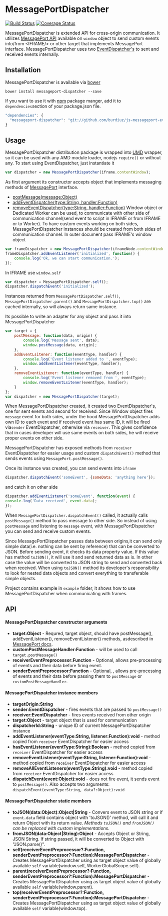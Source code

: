 # MessagePortDispatcher

[![Build Status](https://travis-ci.org/burdiuz/js-messageport-event-dispatcher.svg?branch=master)](https://travis-ci.org/burdiuz/js-messageport-event-dispatcher)
[![Coverage Status](https://coveralls.io/repos/github/burdiuz/js-messageport-event-dispatcher/badge.svg?branch=master)](https://coveralls.io/github/burdiuz/js-messageport-event-dispatcher?branch=master)

MessagePortDispatcher is extended API for cross-origin communication. It utilizes [MessagePort API](https://developer.mozilla.org/en-US/docs/Web/API/MessagePort) available on `window` object to send custom events into/from &lt;IFRAME/&gt; or other target that implements MessagePort interface. MessagePortDispatcher uses two [EventDispatcher's](https://github.com/burdiuz/js-event-dispatcher) to sent and received events internally.


## Installation
MessagePortDispatcher is available via [bower](http://bower.io/)
```
bower install messageport-dispatcher --save
```
If you want to use it with [npm](https://www.npmjs.com/) package manger, add it to `dependencies`section of your package.json file.
```javascript
"dependencies": {
  "messageport-dispatcher": "git://github.com/burdiuz/js-messageport-event-dispatcher.git"
}
```

## Usage
MessagePortDispatcher distribution package is wrapped into [UMD](https://github.com/umdjs/umd) wrapper, so it can be used with any AMD module loader, nodejs `require()` or without any.
To start using EventDispatcher, just instantiate it
```javascript
var dispatcher = new MessagePortDispatcher(iframe.contentWindow);
```
As first argument its constructor accepts object that implements messaging methods of [MessagePort](https://developer.mozilla.org/en-US/docs/Web/API/MessagePort) interface.
*  [postMessage(message:Object)](https://developer.mozilla.org/en-US/docs/Web/API/MessagePort/postMessage)
*  [addEventDispatcher(type:String, handler:Function)](https://developer.mozilla.org/en-US/docs/Web/API/EventTarget/addEventListener)
*  [removeEventDispatcher(type:String, handler:Function)](https://developer.mozilla.org/en-US/docs/Web/API/EventTarget/removeEventListener)
Window object or Dedicated Worker can be used, to communicate with other side of communication channel(send event to script in IFRAME or from IFRAME or to Worker).  To have custom events working on both sides, MessagePortDispatcher instances should be created from both sides of communication channel.
In outer document pass IFRAME's window object
```javascript
var frameDispatcher = new MessagePortDispatcher(iframeNode.contentWindow);
frameDispatcher.addEventListener('initialized', function() {
	console.log('Ok, we can start communication.');
});
```
In IFRAME use `window.self`
```javascript
var dispatcher = MessagePortDispatcher.self();
dispatcher.dispatchEvent('initialized');
```
Instances returned from `MessagePortDispatcher.self()`, `MessagePortDispatcher.parent()` and `MessagePortDispatcher.top()` are cached internally, so will always return same instance.

Its possible to write an adapter for any object and pass it into MessagePortDispatcher
```javascript
var target = {
	postMessage: function(data, origin) {
		console.log('Message sent', data);
		window.postMessage(data, origin);
	},
	addEventLsitener: function(eventType, handler) {
		console.log('Event listener added to ', eventType);
		window.addEventListener(eventType, handler);
	},
	removeEventLsitener: function(eventType, handler) {
		console.log('Event listener removed from ', eventType);
		window.removeEventLsitener(eventType, handler);
	}
};
var dispatcher = new MessagePortDispatcher(target);
```

When MessagePortDispatcher created, it created two EventDispatcher's, one for sent events and second for received. Since Window object fires `message` event for both sides, under the hood MessagePortDispatcher adds own ID to each event and if received event has same ID, it will be fired via`sender` EventDispatcher, otherwise via `receiver`. This gives confidence that in cases developer will use same events on both sides, he will receive proper events on other side.

MessagePortDispatcher has exposed methods from `receiver` EventDispatcher for easier usage and custom `dispatchEvent()` method that sends events using `MessagePort.postMessage()`.

Once its instance was created, you can send events into `iframe`
```javascript
dispatcher.dispatchEvent('someEvent', {someData: 'anything here'});
```
and catch it on other side
```javascript
dispatcher.addEventListener('someEvent', function(event) {
console.log('Data received', event.data);
});
```
When `MessagePortDispatcher.dispatchEvent()` called, it actually calls `postMessage()` method to pass message to other side. So instead of using `postMessage` and listening to `message` event, with MessagePortDispatcher you can send and receive custom events.  

Since MessagePortDispatcher passes data between origins,it can send only simple data(i.e. nothing can be sent by reference) that can be converted to JSON. Before sending event, it checks its data property value. If this value has method `toJSON()`, it will use it and send returned data as is. In other case the value will be converted to JSON string to send and converted back when received. When using `toJSON()` method its developer's responsibility to look for nested data objects and convert everything to transferable simple objects.

Project contains example in `example` folder, it shows how to use MessagePortDispatcher when communicating with frames.

## API

#### MessagePortDispatcher constructor arguments
 - **target:Object** - Requred, target object, should have postMessage(), addEventListener(), removeEventListener() methods, asdescribed in [MessagePort docs](https://developer.mozilla.org/en-US/docs/Web/API/MessagePort).
 - **customPostMessageHandler:Function** -  will be used to call `target.postMessage()`
 - **receiverEventPreprocessor:Function** - Optional, allows pre-processing of events and their data before firing event.
 - **senderEventPreprocessor:Function** - Optional, , allows pre-processing of events and their data before passing them to `postMessage` or `customPostMessageHandler`.

#### MessagePortDispatcher instance members
 - **targetOrigin:String**
 - **sender:EventDispatcher** - fires events that are passed to `postMessage()`
 - **receiver:EventDispatcher** - fires events received from other origin
 - **target:Object** - target object that is used for communication
 - **dispatcherId:String** - unique ID of current MessagePortDispatcher instance
 - **addEventListener(eventType:String, listener:Function):void** - method copied from `receiver` EventDispatcher for easier access
 - **hasEventListener(eventType:String):Boolean** - method copied from `receiver` EventDispatcher for easier access
 - **removeEventListener(eventType:String, listener:Function):void** - method copied from `receiver` EventDispatcher for easier access
 - **removeAllEventListeners(eventType:String):void** - method copied from `receiver` EventDispatcher for easier access
 - **dispatchEvent(event:Object):void** - does not fire event, it sends event to `postMessage()`. Also accepts two arguments: `dispatchEvent(eventType:String, data?:Object):void`

#### MessagePortDispatcher static members
 - **toJSON(data:Object):Object|String** - Convers event to JSON string or if `event.data` field contains object with 'toJSON()' method, will call it and return Object with its return value.  *Methods `toJSON()` and `fromJSON()` can be replaced with custom implementations.*
 - **fromJSON(data:Object|String):Object** - Accepts Object or String, JSON String. If string passed, it will be converted to Object with "JSON.parse()".
 - **self(receiverEventPreprocessor?:Function, senderEventPreprocessor?:Function):MessagePortDispatcher** - Creates MessagePortDispatcher using as target object value of globally available `self` variable(window.self, WorkerGlobalScope.self).
 - **parent(receiverEventPreprocessor?:Function, senderEventPreprocessor?:Function):MessagePortDispatcher** - Creates MessagePortDispatcher using as target object value of globally available `self` variable(window.parent).
 - **top(receiverEventPreprocessor?:Function, senderEventPreprocessor?:Function):MessagePortDispatcher** - Creates MessagePortDispatcher using as target object value of globally available `self` variable(window.top).
